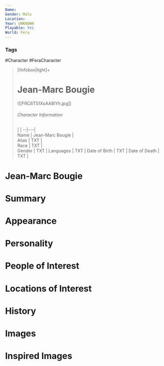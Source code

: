 ```yaml
---
Name: 
Gender: Male
Location: 
Year: UNKNOWN
Playable: Yes
World: Fera
---
```


### Tags
#Character #FeraCharacter 

> [!infobox|light]+  
> # Jean-Marc Bougie  
> ![[FRC6T51XsAA8IYh.jpg]]
> ###### Character Information
>  |   |
> --|---|  
> Name | Jean-Marc Bougie |  
> Alias | TXT |  
> Race | TXT |  
> Gender | TXT |
> Languages | TXT |
> Date of Birth | TXT |
> Date of Death | TXT |

# Jean-Marc Bougie

# Summary

# Appearance

# Personality

# People of Interest

# Locations of Interest

# History

# Images

# Inspired Images
